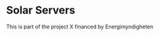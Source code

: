 <h1>Solar Servers</h1>
<p></p>
<p></p>
<p></p>
<p></p>
<p></p>
<p>This is part of the project X financed by Energimyndigheten</p>
